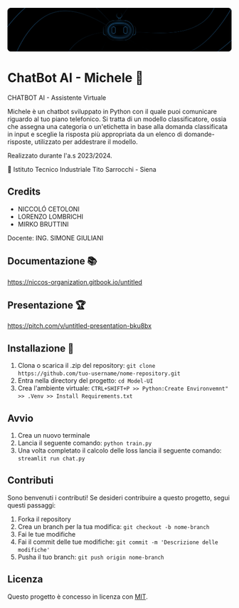 ![Thumbimg](https://github.com/Nicco-2603/ChatBotAI---Project/blob/main/thumbgithub.png?raw=true)

# ChatBot AI - Michele 🍝

CHATBOT AI - Assistente Virtuale

Michele è un chatbot sviluppato in Python con il quale puoi comunicare riguardo al tuo piano telefonico.
Si tratta di un modello classificatore, ossia che assegna una categoria o un'etichetta in base alla domanda classificata in input e sceglie la risposta più appropriata da un elenco di domande-risposte, utilizzato per addestrare il modello.

Realizzato durante l'a.s 2023/2024.

📌 Istituto Tecnico Industriale Tito Sarrocchi - Siena

## Credits
- NICCOLÓ CETOLONI
- LORENZO LOMBRICHI
- MIRKO BRUTTINI

Docente: ING. SIMONE GIULIANI

## Documentazione 📚
https://niccos-organization.gitbook.io/untitled

## Presentazione 🏆
https://pitch.com/v/untitled-presentation-bku8bx

## Installazione 🔌
1. Clona o scarica il .zip del repository: `git clone https://github.com/tuo-username/nome-repository.git`
2. Entra nella directory del progetto: `cd Model-UI`
3. Crea l'ambiente virtuale: `CTRL+SHIFT+P >> Python:Create Environvemnt" >> .Venv >> Install Requirements.txt`

## Avvio

1. Crea un nuovo terminale
2. Lancia il seguente comando: `python train.py`
3. Una volta completato il calcolo delle loss lancia il seguente comando: `streamlit run chat.py`

## Contributi

Sono benvenuti i contributi! Se desideri contribuire a questo progetto, segui questi passaggi:

1. Forka il repository
2. Crea un branch per la tua modifica: `git checkout -b nome-branch`
3. Fai le tue modifiche
4. Fai il commit delle tue modifiche: `git commit -m 'Descrizione delle modifiche'`
5. Pusha il tuo branch: `git push origin nome-branch`

## Licenza

Questo progetto è concesso in licenza con [MIT](link-alla-licenza).
